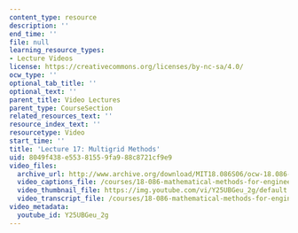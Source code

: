 ```yaml
---
content_type: resource
description: ''
end_time: ''
file: null
learning_resource_types:
- Lecture Videos
license: https://creativecommons.org/licenses/by-nc-sa/4.0/
ocw_type: ''
optional_tab_title: ''
optional_text: ''
parent_title: Video Lectures
parent_type: CourseSection
related_resources_text: ''
resource_index_text: ''
resourcetype: Video
start_time: ''
title: 'Lecture 17: Multigrid Methods'
uid: 8049f438-e553-8155-9fa9-88c8721cf9e9
video_files:
  archive_url: http://www.archive.org/download/MIT18.086S06/ocw-18.086-17mar2006-220k.mp4
  video_captions_file: /courses/18-086-mathematical-methods-for-engineers-ii-spring-2006/4f5dc67404435af29d962e8ea3e6092a_Y25UBGeu_2g.vtt
  video_thumbnail_file: https://img.youtube.com/vi/Y25UBGeu_2g/default.jpg
  video_transcript_file: /courses/18-086-mathematical-methods-for-engineers-ii-spring-2006/f9df39bd9f9047b834505b344f3cdfbc_Y25UBGeu_2g.pdf
video_metadata:
  youtube_id: Y25UBGeu_2g
---
```

